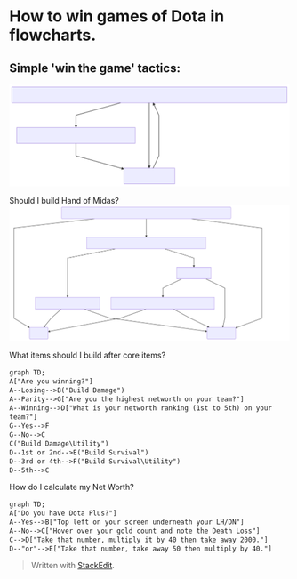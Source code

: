 # How to win games of Dota in flowcharts.

## Simple 'win the game' tactics:
![Graph 1](/images/mermaid-diagram-20180530151138.svg) 

Should I build Hand of Midas?
![Graph 2](/images/mermaid-diagram-20180530152030.svg) 

What items should I build after core items?
```mermaid
graph TD;
A["Are you winning?"]
A--Losing-->B("Build Damage")
A--Parity-->G["Are you the highest networth on your team?"]
A--Winning-->D["What is your networth ranking (1st to 5th) on your team?"]
G--Yes-->F
G--No-->C
C("Build Damage\Utility")
D--1st or 2nd-->E("Build Survival")
D--3rd or 4th-->F("Build Survival\Utility")
D--5th-->C
```

How do I calculate my Net Worth?
```mermaid
graph TD;
A["Do you have Dota Plus?"]
A--Yes-->B["Top left on your screen underneath your LH/DN"]
A--No-->C["Hover over your gold count and note the Death Loss"]
C-->D["Take that number, multiply it by 40 then take away 2000."]
D--"or"-->E["Take that number, take away 50 then multiply by 40."]
```
> Written with [StackEdit](https://stackedit.io/).
